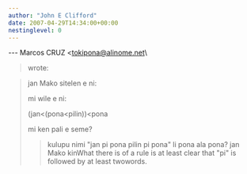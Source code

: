 ```yaml
---
author: "John E Clifford"
date: 2007-04-29T14:34:00+00:00
nestinglevel: 0
---
```

\---
 Marcos CRUZ <[tokipona@alinome.net](mailto://tokipona@alinome.net)\
> wrote:

> jan Mako sitelen e ni:
>> 
> mi wile e ni:
> 
> (jan<(pona<pilin))<pona
> 
> mi ken pali e seme?
>> kulupu nimi "jan pi pona pilin pi pona" li pona ala pona?
>> jan Mako kinWhat there is of a rule is at least clear that "pi" is followed by at least twowords.